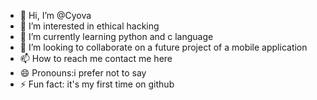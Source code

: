 - 👋 Hi, I’m @Cyova
- 👀 I’m interested in ethical hacking 
- 🌱 I’m currently learning python and c language 
- 💞️ I’m looking to collaborate on a future project of a mobile application 
- 📫 How to reach me contact me here
- 😄 Pronouns:i prefer not to say
- ⚡ Fun fact: it's my first time on github

<!---
Cyova/Cyova is a ✨ special ✨ repository because its `README.md` (this file) appears on your GitHub profile.
You can click the Preview link to take a look at your changes.
--->
